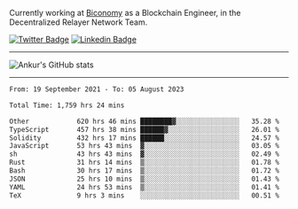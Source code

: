 Currently working at [Biconomy](https://biconomy.io/) as a Blockchain Engineer, in the Decentralized Relayer Network Team.

 [![Twitter Badge](https://img.shields.io/badge/-@ankurdubey521-1ca0f1?style=flat-square&labelColor=1ca0f1&logo=twitter&logoColor=white&link=https://twitter.com/ankurdubey521)](https://twitter.com/ankurdubey521) [![Linkedin Badge](https://img.shields.io/badge/-ankurdubey521-blue?style=flat-square&logo=Linkedin&logoColor=white&link=https://www.linkedin.com/in/ankurdubey521/)](https://www.linkedin.com/in/ankurdubey521/)

<hr/>

![Ankur's GitHub stats](https://github-readme-stats.vercel.app/api?username=ankurdubey521&count_private=true&theme=radical)

<hr/>

<!--START_SECTION:waka-->

```txt
From: 19 September 2021 - To: 05 August 2023

Total Time: 1,759 hrs 24 mins

Other            620 hrs 46 mins ████████▓░░░░░░░░░░░░░░░░   35.28 %
TypeScript       457 hrs 38 mins ██████▓░░░░░░░░░░░░░░░░░░   26.01 %
Solidity         432 hrs 17 mins ██████░░░░░░░░░░░░░░░░░░░   24.57 %
JavaScript       53 hrs 43 mins  ▓░░░░░░░░░░░░░░░░░░░░░░░░   03.05 %
sh               43 hrs 43 mins  ▓░░░░░░░░░░░░░░░░░░░░░░░░   02.49 %
Rust             31 hrs 14 mins  ▒░░░░░░░░░░░░░░░░░░░░░░░░   01.78 %
Bash             30 hrs 17 mins  ▒░░░░░░░░░░░░░░░░░░░░░░░░   01.72 %
JSON             25 hrs 10 mins  ▒░░░░░░░░░░░░░░░░░░░░░░░░   01.43 %
YAML             24 hrs 53 mins  ▒░░░░░░░░░░░░░░░░░░░░░░░░   01.41 %
TeX              9 hrs 3 mins    ░░░░░░░░░░░░░░░░░░░░░░░░░   00.51 %
```

<!--END_SECTION:waka-->
